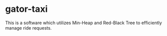# gator-taxi
This is a software which utilizes Min-Heap and Red-Black Tree to efficiently manage ride requests.

